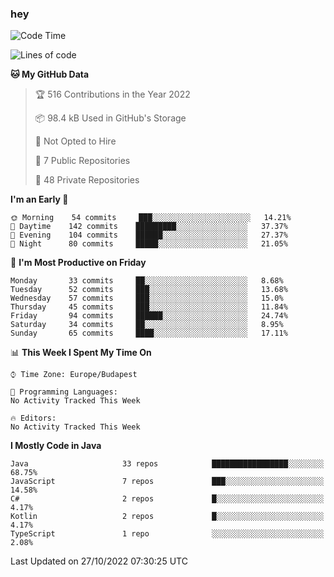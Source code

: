 ### hey

<!--START_SECTION:waka-->
![Code Time](http://img.shields.io/badge/Code%20Time-801%20hrs%2035%20mins-blue)

![Lines of code](https://img.shields.io/badge/From%20Hello%20World%20I%27ve%20Written-479%20Thousand%20lines%20of%20code-blue)

**🐱 My GitHub Data** 

> 🏆 516 Contributions in the Year 2022
 > 
> 📦 98.4 kB Used in GitHub's Storage 
 > 
> 🚫 Not Opted to Hire
 > 
> 📜 7 Public Repositories 
 > 
> 🔑 48 Private Repositories  
 > 
**I'm an Early 🐤** 

```text
🌞 Morning    54 commits     ███░░░░░░░░░░░░░░░░░░░░░░   14.21% 
🌆 Daytime    142 commits    █████████░░░░░░░░░░░░░░░░   37.37% 
🌃 Evening    104 commits    ██████░░░░░░░░░░░░░░░░░░░   27.37% 
🌙 Night      80 commits     █████░░░░░░░░░░░░░░░░░░░░   21.05%

```
📅 **I'm Most Productive on Friday** 

```text
Monday       33 commits     ██░░░░░░░░░░░░░░░░░░░░░░░   8.68% 
Tuesday      52 commits     ███░░░░░░░░░░░░░░░░░░░░░░   13.68% 
Wednesday    57 commits     ███░░░░░░░░░░░░░░░░░░░░░░   15.0% 
Thursday     45 commits     ███░░░░░░░░░░░░░░░░░░░░░░   11.84% 
Friday       94 commits     ██████░░░░░░░░░░░░░░░░░░░   24.74% 
Saturday     34 commits     ██░░░░░░░░░░░░░░░░░░░░░░░   8.95% 
Sunday       65 commits     ████░░░░░░░░░░░░░░░░░░░░░   17.11%

```


📊 **This Week I Spent My Time On** 

```text
⌚︎ Time Zone: Europe/Budapest

💬 Programming Languages: 
No Activity Tracked This Week

🔥 Editors: 
No Activity Tracked This Week

```

**I Mostly Code in Java** 

```text
Java                     33 repos            █████████████████░░░░░░░░   68.75% 
JavaScript               7 repos             ███░░░░░░░░░░░░░░░░░░░░░░   14.58% 
C#                       2 repos             █░░░░░░░░░░░░░░░░░░░░░░░░   4.17% 
Kotlin                   2 repos             █░░░░░░░░░░░░░░░░░░░░░░░░   4.17% 
TypeScript               1 repo              ░░░░░░░░░░░░░░░░░░░░░░░░░   2.08%

```



 Last Updated on 27/10/2022 07:30:25 UTC
<!--END_SECTION:waka-->
